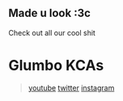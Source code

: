 ## Made u look :3c

Check out all our cool shit

# Glumbo KCAs
> [youtube](https://youtube.com/c/GlumboCorpTMKidsChoiceAwards)
> [twitter](https://twitter.com/glumbocorpkca)
> [instagram](https://eelslap.com)
<!--

**Here are some ideas to get you started:**

🙋‍♀️ A short introduction - what is your organization all about?
🌈 Contribution guidelines - how can the community get involved?
👩‍💻 Useful resources - where can the community find your docs? Is there anything else the community should know?
🍿 Fun facts - what does your team eat for breakfast?
🧙 Remember, you can do mighty things with the power of [Markdown](https://docs.github.com/github/writing-on-github/getting-started-with-writing-and-formatting-on-github/basic-writing-and-formatting-syntax)
-->
